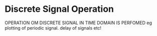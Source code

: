 # Discrete Signal Operation

OPERATION OM DISCRETE SIGNAL IN TIME DOMAIN IS PERFOMED eg plotting of periodic signal.
delay of signals etc!

